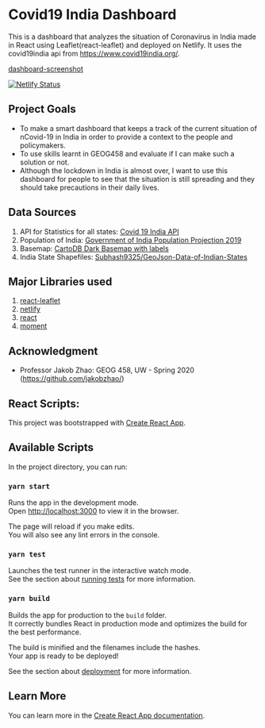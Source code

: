 # Covid19 India Dashboard

This is a dashboard that analyzes the situation of Coronavirus in India made in React using Leaflet(react-leaflet) and deployed on Netlify. It uses the covid19india api from https://www.covid19india.org/.

[dashboard-screenshot](img/dashboard-screenshot.png)

[![Netlify Status](https://api.netlify.com/api/v1/badges/3c02d872-11b0-4f7a-aab6-cea9ca137a31/deploy-status)](https://app.netlify.com/sites/covid-india-dashboard/deploys)

## Project Goals
- To make a smart dashboard that keeps a track of the current situation of nCovid-19 in India in order to provide a context to the people and policymakers.
- To use skills learnt in GEOG458 and evaluate if I can make such a solution or not.
- Although the lockdown in India is almost over, I want to use this dashboard for people to see that the situation is still spreading and they should take precautions in their daily lives.

## Data Sources
1. API for Statistics for all states: [Covid 19 India API]()
2. Population of India: [Government of India Population Projection 2019]()
3. Basemap: [CartoDB Dark Basemap with labels]()
4. India State Shapefiles: [Subhash9325/GeoJson-Data-of-Indian-States]()


## Major Libraries used
1. [react-leaflet]()
2. [netlify]()
3. [react]()
4. [moment]()


## Acknowledgment
 - Professor Jakob Zhao: GEOG 458, UW - Spring 2020 (https://github.com/jakobzhao/)




## React Scripts:

This project was bootstrapped with [Create React App](https://github.com/facebook/create-react-app).

## Available Scripts

In the project directory, you can run:

### `yarn start`

Runs the app in the development mode.<br />
Open [http://localhost:3000](http://localhost:3000) to view it in the browser.

The page will reload if you make edits.<br />
You will also see any lint errors in the console.

### `yarn test`

Launches the test runner in the interactive watch mode.<br />
See the section about [running tests](https://facebook.github.io/create-react-app/docs/running-tests) for more information.

### `yarn build`

Builds the app for production to the `build` folder.<br />
It correctly bundles React in production mode and optimizes the build for the best performance.

The build is minified and the filenames include the hashes.<br />
Your app is ready to be deployed!

See the section about [deployment](https://facebook.github.io/create-react-app/docs/deployment) for more information.


## Learn More

You can learn more in the [Create React App documentation](https://facebook.github.io/create-react-app/docs/getting-started).
